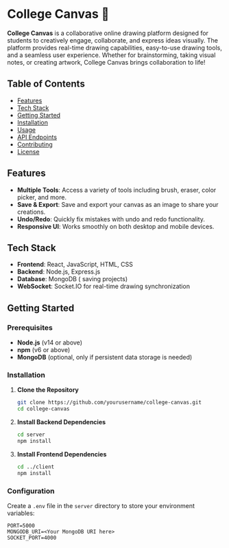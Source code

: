 # College Canvas 🎨

**College Canvas** is a collaborative online drawing platform designed for students to creatively engage, collaborate, and express ideas visually. The platform provides real-time drawing capabilities, easy-to-use drawing tools, and a seamless user experience. Whether for brainstorming, taking visual notes, or creating artwork, College Canvas brings collaboration to life!

## Table of Contents
- [Features](#features)
- [Tech Stack](#tech-stack)
- [Getting Started](#getting-started)
- [Installation](#installation)
- [Usage](#usage)
- [API Endpoints](#api-endpoints)
- [Contributing](#contributing)
- [License](#license)

## Features
 
- **Multiple Tools**: Access a variety of tools including brush, eraser, color picker, and more.
- **Save & Export**: Save and export your canvas as an image to share your creations.
- **Undo/Redo**: Quickly fix mistakes with undo and redo functionality.
- **Responsive UI**: Works smoothly on both desktop and mobile devices.

## Tech Stack
- **Frontend**: React, JavaScript, HTML, CSS
- **Backend**: Node.js, Express.js
- **Database**: MongoDB ( saving projects)
- **WebSocket**: Socket.IO for real-time drawing synchronization

## Getting Started

### Prerequisites
- **Node.js** (v14 or above)
- **npm** (v6 or above)
- **MongoDB** (optional, only if persistent data storage is needed)

### Installation

1. **Clone the Repository**
    ```bash
    git clone https://github.com/yourusername/college-canvas.git
    cd college-canvas
    ```

2. **Install Backend Dependencies**
    ```bash
    cd server
    npm install
    ```

3. **Install Frontend Dependencies**
    ```bash
    cd ../client
    npm install
    ```

### Configuration
Create a `.env` file in the `server` directory to store your environment variables:
```env
PORT=5000
MONGODB_URI=<Your MongoDB URI here>
SOCKET_PORT=4000
